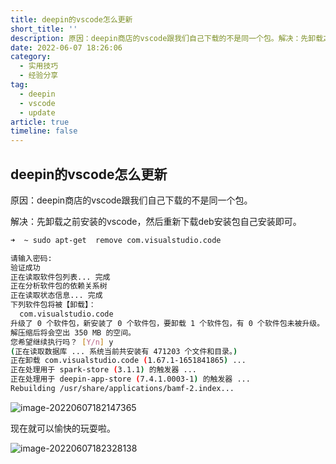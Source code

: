 ```yaml
---
title: deepin的vscode怎么更新
short_title: ''
description: 原因：deepin商店的vscode跟我们自己下载的不是同一个包。解决：先卸载之前安装的vscode，然后重新下载deb安装包自己安装即可。
date: 2022-06-07 18:26:06
category:
  - 实用技巧
  - 经验分享
tag:
  - deepin
  - vscode
  - update
article: true
timeline: false
---
```

## deepin的vscode怎么更新

原因：deepin商店的vscode跟我们自己下载的不是同一个包。

解决：先卸载之前安装的vscode，然后重新下载deb安装包自己安装即可。

```bash
➜  ~ sudo apt-get  remove com.visualstudio.code

请输入密码:
验证成功
正在读取软件包列表... 完成
正在分析软件包的依赖关系树       
正在读取状态信息... 完成       
下列软件包将被【卸载】：
  com.visualstudio.code
升级了 0 个软件包，新安装了 0 个软件包，要卸载 1 个软件包，有 0 个软件包未被升级。
解压缩后将会空出 350 MB 的空间。
您希望继续执行吗？ [Y/n] y
(正在读取数据库 ... 系统当前共安装有 471203 个文件和目录。)
正在卸载 com.visualstudio.code (1.67.1-1651841865) ...
正在处理用于 spark-store (3.1.1) 的触发器 ...
正在处理用于 deepin-app-store (7.4.1.0003-1) 的触发器 ...
Rebuilding /usr/share/applications/bamf-2.index...
```

![image-20220607182147365](https://img1.terwer.space/20220607182152.png)

现在就可以愉快的玩耍啦。

![image-20220607182328138](https://img1.terwer.space/20220607182328.png)